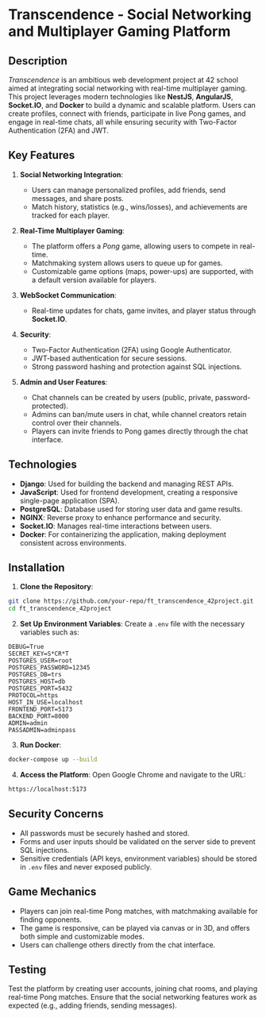 
# Transcendence - Social Networking and Multiplayer Gaming Platform

## Description

*Transcendence* is an ambitious web development project at 42 school aimed at integrating social networking with real-time multiplayer gaming. This project leverages modern technologies like **NestJS**, **AngularJS**, **Socket.IO**, and **Docker** to build a dynamic and scalable platform. Users can create profiles, connect with friends, participate in live Pong games, and engage in real-time chats, all while ensuring security with Two-Factor Authentication (2FA) and JWT.

## Key Features

1. **Social Networking Integration**:
   - Users can manage personalized profiles, add friends, send messages, and share posts.
   - Match history, statistics (e.g., wins/losses), and achievements are tracked for each player.

2. **Real-Time Multiplayer Gaming**:
   - The platform offers a *Pong* game, allowing users to compete in real-time.
   - Matchmaking system allows users to queue up for games.
   - Customizable game options (maps, power-ups) are supported, with a default version available for players.

3. **WebSocket Communication**:
   - Real-time updates for chats, game invites, and player status through **Socket.IO**.

4. **Security**:
   - Two-Factor Authentication (2FA) using Google Authenticator.
   - JWT-based authentication for secure sessions.
   - Strong password hashing and protection against SQL injections.

5. **Admin and User Features**:
   - Chat channels can be created by users (public, private, password-protected).
   - Admins can ban/mute users in chat, while channel creators retain control over their channels.
   - Players can invite friends to Pong games directly through the chat interface.

## Technologies

- **Django**: Used for building the backend and managing REST APIs.
- **JavaScript**: Used for frontend development, creating a responsive single-page application (SPA).
- **PostgreSQL**: Database used for storing user data and game results.
- **NGINX**: Reverse proxy to enhance performance and security.
- **Socket.IO**: Manages real-time interactions between users.
- **Docker**: For containerizing the application, making deployment consistent across environments.

## Installation

1. **Clone the Repository**:

```bash
git clone https://github.com/your-repo/ft_transcendence_42project.git
cd ft_transcendence_42project
```

2. **Set Up Environment Variables**: 
Create a `.env` file with the necessary variables such as:

```
DEBUG=True
SECRET_KEY=S*CR*T
POSTGRES_USER=root
POSTGRES_PASSWORD=12345
POSTGRES_DB=trs
POSTGRES_HOST=db
POSTGRES_PORT=5432
PROTOCOL=https
HOST_IN_USE=localhost
FRONTEND_PORT=5173
BACKEND_PORT=8000
ADMIN=admin
PASSADMIN=adminpass
```

3. **Run Docker**:

```bash
docker-compose up --build
```

4. **Access the Platform**:
Open Google Chrome and navigate to the URL:

```bash
https://localhost:5173
```

## Security Concerns

- All passwords must be securely hashed and stored.
- Forms and user inputs should be validated on the server side to prevent SQL injections.
- Sensitive credentials (API keys, environment variables) should be stored in `.env` files and never exposed publicly.

## Game Mechanics

- Players can join real-time Pong matches, with matchmaking available for finding opponents.
- The game is responsive, can be played via canvas or in 3D, and offers both simple and customizable modes.
- Users can challenge others directly from the chat interface.

## Testing

Test the platform by creating user accounts, joining chat rooms, and playing real-time Pong matches. Ensure that the social networking features work as expected (e.g., adding friends, sending messages).

